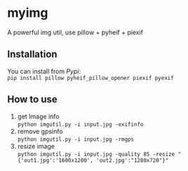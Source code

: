 # myimg
A powerful img util, use pillow + pyheif + piexif

## Installation
You can install from *Pypi*:  
`pip install pillow pyheif_pillow_opener piexif pyexif`

## How to use
1. get Image info  
`python imgutil.py -i input.jpg -exifinfo`
2. remove gpsinfo  
`python imgutil.py -i input.jpg -rmgps`
3. resize image  
``` python imgutil.py -i input.jpg -quality 85 -resize "{'out1.jpg':'1600x1200', 'out2.jpg':"1280x720"}" ```
